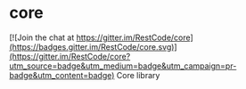 # core

[![Join the chat at https://gitter.im/RestCode/core](https://badges.gitter.im/RestCode/core.svg)](https://gitter.im/RestCode/core?utm_source=badge&utm_medium=badge&utm_campaign=pr-badge&utm_content=badge)
Core library
